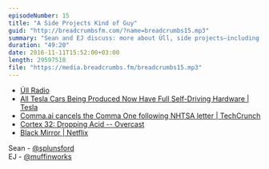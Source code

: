 ```yaml
---
episodeNumber: 15
title: "A Side Projects Kind of Guy"
guid: "http://breadcrumbsfm.com/?name=breadcrumbs15.mp3"
summary: "Sean and EJ discuss: more about Úll, side projects—including some navel-gazing about the show—news related to their self-driving cars wager, VR, and an update on Sean's attempt to write a novel in a month."
duration: "49:20"
date: 2016-11-11T15:52:00+03:00
length: 29597518
file: "https://media.breadcrumbs.fm/breadcrumbs15.mp3"
---
```


- [Úll Radio](http://feedpress.me/ullradio)
- [ All Tesla Cars Being Produced Now Have Full Self-Driving Hardware | Tesla](https://www.tesla.com/blog/all-tesla-cars-being-produced-now-have-full-self-driving-hardware)
- [ Comma.ai cancels the Comma One following NHTSA letter | TechCrunch](https://techcrunch.com/2016/10/28/comma-ai-cancels-the-comma-one-following-nhtsa-letter/)
- [Cortex 32: Dropping Acid -- Overcast](https://overcast.fm/+EtBnM42Gk/59:02)
- [Black Mirror | Netflix](https://www.netflix.com/title/70264888?s=i)

Sean - [@splunsford](https://twitter.com/splunsford)  
EJ - [@muffinworks](https://twitter.com/muffinworks)